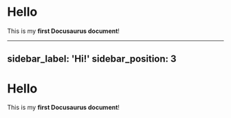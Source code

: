 # Hello

This is my **first Docusaurus document**!



---
sidebar_label: 'Hi!'
sidebar_position: 3
---

# Hello

This is my **first Docusaurus document**!